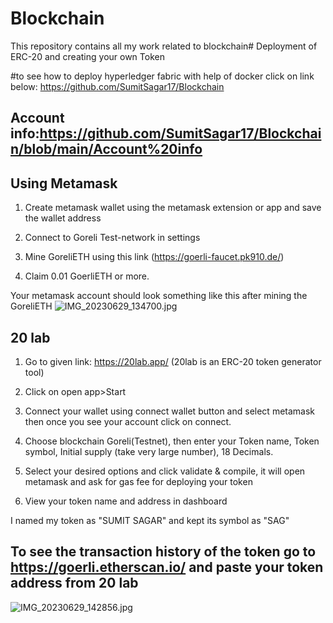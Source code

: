 # Blockchain
This repository contains all my work related to blockchain# Deployment of ERC-20 and creating your own Token 
  
 #to see how to deploy hyperledger fabric with help of docker click on link below: https://github.com/SumitSagar17/Blockchain 
 
  
 ## Account info:https://github.com/SumitSagar17/Blockchain/blob/main/Account%20info
 
 ## Using Metamask 
  
 1. Create metamask wallet using the metamask extension or app and save the wallet address 
  
 2. Connect to Goreli Test-network in settings 
  
 3. Mine GoreliETH using this link (https://goerli-faucet.pk910.de/) 
  
 4. Claim 0.01 GoerliETH or more. 
  
 Your metamask account should look something like this after mining the GoreliETH 
![IMG_20230629_134700.jpg](https://github.com/SumitSagar17/Blockchain/assets/138099141/77faa724-2e0f-43ca-99c0-2337e449426f)
## 20 lab 
  
 1. Go to given link: https://20lab.app/ (20lab is an ERC-20 token generator tool) 
  
 2. Click on open app>Start 
  
 3. Connect your wallet using connect wallet button and select metamask then once you see your account click on connect. 
  
 4. Choose blockchain Goreli(Testnet), then enter your Token name, Token symbol, Initial supply (take very large number), 18 Decimals. 
  
 5. Select your desired options and click validate & compile, it will open metamask and ask for gas fee for deploying your token 
  
 6. View your token name and address in dashboard 


 I named my token as "SUMIT SAGAR" and kept its symbol as "SAG" 
  
  
  
  ## To see the transaction history of the token go to https://goerli.etherscan.io/ and paste your token address from 20 lab
![IMG_20230629_142856.jpg](https://github.com/SumitSagar17/Blockchain/assets/138099141/32e80a80-862b-455d-9fe8-227bcd9a01d3)
  
 
  
 
 
